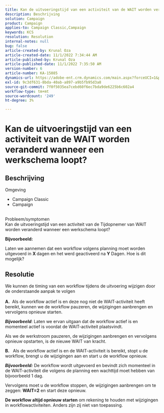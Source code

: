 ```yaml
---
title: Kan de uitvoeringstijd van een activiteit van de WAIT worden veranderd wanneer een werkschema loopt?
description: Beschrijving
solution: Campaign
product: Campaign
applies-to: Campaign Classic,Campaign
keywords: KCS
resolution: Resolution
internal-notes: null
bug: false
article-created-by: Krunal Oza
article-created-date: 11/1/2022 7:34:44 AM
article-published-by: Krunal Oza
article-published-date: 11/1/2022 7:35:50 AM
version-number: 6
article-number: KA-15085
dynamics-url: https://adobe-ent.crm.dynamics.com/main.aspx?forceUCI=1&pagetype=entityrecord&etn=knowledgearticle&id=be7170a5-b759-ed11-9561-6045bd0067ea
exl-id: 9c3df631-8bda-40ab-a897-a9b5fb95d3a8
source-git-commit: 7f0f5035ea7cebd60f6ec7bda9de6225b6c602a4
workflow-type: tm+mt
source-wordcount: '249'
ht-degree: 3%

---
```


# Kan de uitvoeringstijd van een activiteit van de WAIT worden veranderd wanneer een werkschema loopt?

## Beschrijving

Omgeving<br>
- Campaign Classic
- Campaign



<br>Probleem/symptomen<br>
Kan de uitvoeringstijd van een activiteit van de Tijdopnemer van WAIT worden veranderd wanneer een werkschema loopt?

<b>Bijvoorbeeld:</b>

Laten we aannemen dat een workflow volgens planning moet worden uitgevoerd in <b>X </b>dagen en het werd geactiveerd na <b>Y</b> Dagen. Hoe is dit mogelijk?


## Resolutie

We kunnen de timing van een workflow tijdens de uitvoering wijzigen door de onderstaande aanpak te volgen<br><br>
<b>A.</b>  Als de workflow actief is en deze nog niet de WAIT-activiteit heeft bereikt, kunnen we de workflow pauzeren, de wijzigingen aanbrengen en vervolgens opnieuw starten.

<b>*Bijvoorbeeld</b>*: Laten we ervan uitgaan dat de workflow actief is en momenteel actief is voordat de WAIT-activiteit plaatsvindt.

Als we de werkstroom pauzeren, de wijzigingen aanbrengen en vervolgens opnieuw opstarten, is de nieuwe WAIT van kracht.

<b>B.</b>   Als de workflow actief is en de WAIT-activiteit is bereikt, stopt u de workflow, brengt u de wijzigingen aan en start u de workflow opnieuw.

<b>*Bijvoorbeeld:</b>* De workflow wordt uitgevoerd en bevindt zich momenteel in de WAIT-activiteit die volgens de planning een wachttijd moet hebben van bijvoorbeeld 1 dag.

Vervolgens moet u de workflow stoppen, de wijzigingen aanbrengen om te zeggen: <b>WAIT=2</b> en start deze opnieuw.

<b>De workflow altijd opnieuw starten</b> om rekening te houden met wijzigingen in workflowactiviteiten. Anders zijn zij niet van toepassing.
